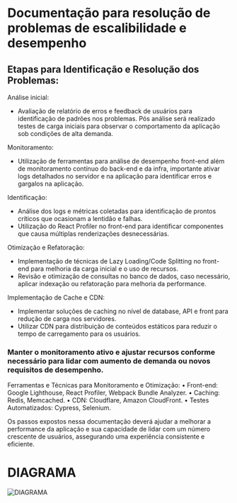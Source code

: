 # Documentação para resolução de problemas de escalibilidade e desempenho

## Etapas para Identificação e Resolução dos Problemas:

Análise inicial:

- Avaliação de relatório de erros e feedback de usuários para identificação de padrões nos problemas. Pós análise será realizado testes de carga iniciais para observar o comportamento da aplicação sob condições de alta demanda.

Monitoramento:

- Utilização de ferramentas para análise de desempenho front-end além de monitoramento contínuo do back-end e da infra, importante ativar logs detalhados no servidor e na aplicação para identificar erros e gargalos na aplicação.

Identificação:

- Análise dos logs e métricas coletadas para identificação de prontos críticos que ocasionam a lentidão e falhas.
- Utilização do React Profiler no front-end para identificar componentes que causa múltiplas renderizações desnecessárias.

Otimização e Refatoração:

- Implementação de técnicas de Lazy Loading/Code Splitting no front-end para melhoria da carga inicial e o uso de recursos.
- Revisão e otimização de consultas no banco de dados, caso necessário, aplicar indexação ou refatoração para melhoria da performance.

Implementação de Cache e CDN:

- Implementar soluções de caching no nível de database, API e front para redução de carga nos servidores.
- Utilizar CDN para distribuição de conteúdos estáticos para reduzir o tempo de carregamento para os usuários.

### Manter o monitoramento ativo e ajustar recursos conforme necessário para lidar com aumento de demanda ou novos requisitos de desempenho.

Ferramentas e Técnicas para Monitoramento e Otimização:
• Front-end: Google Lighthouse, React Profiler, Webpack Bundle Analyzer.
• Caching: Redis, Memcached.
• CDN: Cloudflare, Amazon CloudFront.
• Testes Automatizados: Cypress, Selenium.

Os passos expostos nessa documentação deverá ajudar a melhorar a performance da aplicação e sua capacidade de lidar com um número crescente de usuários, assegurando uma experiência consistente e eficiente.

#
# DIAGRAMA
![DIAGRAMA](https://imagizer.imageshack.com/img924/1043/OMjA8T.png)

